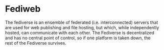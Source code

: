 # Fediweb
The fediverse is an ensemble of federated (i.e. interconnected) servers that are used for web publishing and file hosting, but which, while independently hosted, can communicate with each other. The Fediverse is decentralized and has no central point of control, so if one platform is taken down, the rest of the Fediverse survives.
